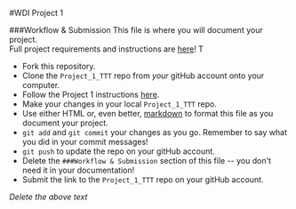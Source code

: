 #WDI Project 1

###Workflow & Submission
This file is where you will document your project.  
Full project requirements and instructions are [here](https://github.com/sf-wdi-18/notes/blob/master/projects/project_1.md)! T

* Fork this repository.
* Clone the `Project_1_TTT` repo from *your* gitHub account onto your computer.
* Follow the Project 1 instructions [here](https://github.com/sf-wdi-18/notes/blob/master/projects/project_1.md).
* Make your changes in your local `Project_1_TTT` repo.
* Use either HTML or, even better, [markdown](https://github.com/adam-p/markdown-here/wiki/Markdown-Cheatsheet) to format this file as you document your project.
* `git add` and `git commit` your changes as you go.  Remember to say what you did in your commit messages!
* `git push` to update the repo on your gitHub account.
* Delete the `###Workflow & Submission` section of this file -- you don't need it in your documentation!
* Submit the link to the `Project_1_TTT` repo on your gitHub account.

*Delete the above text*
